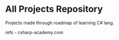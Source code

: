 # All Projects Repository
Projects made through roadmap of learning C# lang.

refs - csharp-academy.com
